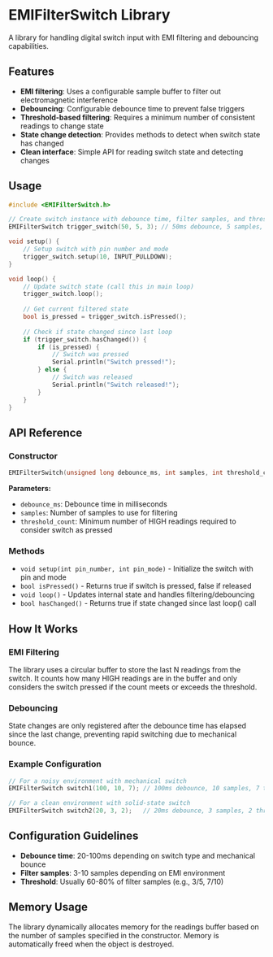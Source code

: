 # EMIFilterSwitch Library

A library for handling digital switch input with EMI filtering and debouncing capabilities.

## Features

- **EMI filtering**: Uses a configurable sample buffer to filter out electromagnetic interference
- **Debouncing**: Configurable debounce time to prevent false triggers
- **Threshold-based filtering**: Requires a minimum number of consistent readings to change state
- **State change detection**: Provides methods to detect when switch state has changed
- **Clean interface**: Simple API for reading switch state and detecting changes

## Usage

```cpp
#include <EMIFilterSwitch.h>

// Create switch instance with debounce time, filter samples, and threshold
EMIFilterSwitch trigger_switch(50, 5, 3); // 50ms debounce, 5 samples, 3 threshold

void setup() {
    // Setup switch with pin number and mode
    trigger_switch.setup(10, INPUT_PULLDOWN);
}

void loop() {
    // Update switch state (call this in main loop)
    trigger_switch.loop();
    
    // Get current filtered state
    bool is_pressed = trigger_switch.isPressed();
    
    // Check if state changed since last loop
    if (trigger_switch.hasChanged()) {
        if (is_pressed) {
            // Switch was pressed
            Serial.println("Switch pressed!");
        } else {
            // Switch was released
            Serial.println("Switch released!");
        }
    }
}
```

## API Reference

### Constructor
```cpp
EMIFilterSwitch(unsigned long debounce_ms, int samples, int threshold_count)
```

**Parameters:**
- `debounce_ms`: Debounce time in milliseconds
- `samples`: Number of samples to use for filtering
- `threshold_count`: Minimum number of HIGH readings required to consider switch as pressed

### Methods
- `void setup(int pin_number, int pin_mode)` - Initialize the switch with pin and mode
- `bool isPressed()` - Returns true if switch is pressed, false if released
- `void loop()` - Updates internal state and handles filtering/debouncing
- `bool hasChanged()` - Returns true if state changed since last loop() call

## How It Works

### EMI Filtering
The library uses a circular buffer to store the last N readings from the switch. It counts how many HIGH readings are in the buffer and only considers the switch pressed if the count meets or exceeds the threshold.

### Debouncing
State changes are only registered after the debounce time has elapsed since the last change, preventing rapid switching due to mechanical bounce.

### Example Configuration
```cpp
// For a noisy environment with mechanical switch
EMIFilterSwitch switch1(100, 10, 7); // 100ms debounce, 10 samples, 7 threshold

// For a clean environment with solid-state switch
EMIFilterSwitch switch2(20, 3, 2);   // 20ms debounce, 3 samples, 2 threshold
```

## Configuration Guidelines

- **Debounce time**: 20-100ms depending on switch type and mechanical bounce
- **Filter samples**: 3-10 samples depending on EMI environment
- **Threshold**: Usually 60-80% of filter samples (e.g., 3/5, 7/10)

## Memory Usage

The library dynamically allocates memory for the readings buffer based on the number of samples specified in the constructor. Memory is automatically freed when the object is destroyed. 